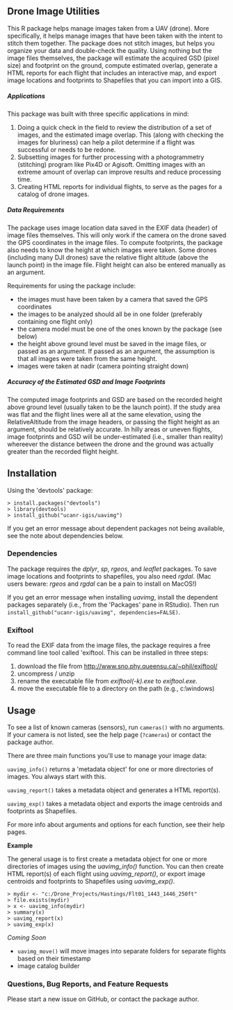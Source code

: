Drone Image Utilities
----------

This R package helps manage images taken from a UAV (drone). More specifically, it helps manage images that have been taken with the intent to stitch them together. The package does not stitch images, but helps you organize your data and double-check the quality. Using nothing but the image files themselves, the package will estimate the acquired GSD (pixel size) and footprint on the ground, compute estimated overlap, generate a HTML reports for each flight that includes an interactive map, and export image locations and footprints to Shapefiles that you can import into a GIS. 

##### Applications

This package was built with three specific applications in mind:

1. Doing a quick check in the field to review the distribution of a set of images, and the estimated image overlap. This (along with checking the images for bluriness) can help a pilot determine if a flight was successful or needs to be redone.
1. Subsetting images for further processing with a photogrammetry (stitching) program like Pix4D or Agisoft. Omitting  images with an extreme amount of overlap can improve results and reduce processing time.
1. Creating HTML reports for individual flights, to serve as the pages for a catalog of drone images.

##### Data Requirements

The package uses image location data saved in the EXIF data (header) of image files themselves. This will only work if the camera on the drone saved the GPS coordinates in the image files. To compute  footprints, the package also needs to know the height at which images were taken. Some drones (including many DJI drones) save the relative flight altitude (above the launch point) in the image file. Flight height can also be entered manually as an argument.

Requirements for using the package include:

 - the images must have been taken by a camera that saved the GPS coordinates
 - the images to be analyzed should all be in one folder (preferably containing one flight only)
 - the camera model must be one of the ones known by the package (see below)
 - the height above ground level must be saved in the image files, or passed as an argument. If passed as an argument, the assumption is that all images were taken from the same height.
 - images were taken at nadir (camera pointing straight down)

##### Accuracy of the Estimated GSD and Image Footprints

The computed image footprints and GSD are based on the recorded height above ground level (usually taken to be the launch point). If the study area was flat and the flight lines were all at the same elevation, using the RelativeAltitude from the image headers, or passing the flight height as an argument, should be relatively accurate. In hilly areas or uneven flights, image footprints and GSD will be under-estimated (i.e., smaller than reality) whereever the distance between the drone and the ground was actually greater than the recorded flight height. 

Installation
---------

Using the 'devtools' package:

    > install.packages("devtools")
    > library(devtools)
    > install_github("ucanr-igis/uavimg")

If you get an error message about dependent packages not being available, see the note about dependencies below.

### Dependencies

The package requires the *dplyr*, *sp*, *rgeos*, and *leaflet* packages. To save image locations and footprints to shapefiles, you also need *rgdal*. (Mac users beware: *rgeos* and *rgdal* can be a pain to install on MacOS!)

If you get an error message when installing *uavimg*,  install the dependent packages separately (i.e., from the 'Packages' pane in RStudio). Then run `install_github("ucanr-igis/uavimg", dependencies=FALSE)`. 

### Exiftool

To read the EXIF data from the image files, the package requires a free command line tool called 'exiftool. This can be installed in three steps:

 1. download the file from http://www.sno.phy.queensu.ca/~phil/exiftool/
 1. uncompress / unzip
 1. rename the executable file from *exiftool(-k).exe* to *exiftool.exe*.
 1. move the executable file to a directory on the path (e.g., c:\windows)

Usage
---------

To see a list of known cameras (sensors), run ```cameras()``` with no arguments. If your camera is not listed, see the help page (```?cameras```) or contact the package author.

There are three main functions you'll use to manage your image data:

```uavimg_info()``` returns a 'metadata object' for one or more directories of images. You always start with this.

```uavimg_report()```  takes a metadata object and generates a HTML report(s).

```uavimg_exp()```  takes a metadata object and exports the image centroids and footprints as Shapefiles.

For more info about arguments and options for each function, see their help pages.

**Example**

The general usage is to first create a metadata object for one or more directories of images using the *uavimg_info()* function. You can then create HTML report(s) of each flight using *uavimg_report()*, or export image centroids and footprints to Shapefiles using *uavimg_exp()*.

	> mydir <- "c:/Drone_Projects/Hastings/Flt01_1443_1446_250ft"
	> file.exists(mydir)
	> x <- uavimg_info(mydir)
	> summary(x)
	> uavimg_report(x)
	> uavimg_exp(x)

*Coming Soon*

 - ```uavimg_move()``` will move images into separate folders for separate flights based on their timestamp
 - image catalog builder

### Questions, Bug Reports, and Feature Requests

Please start a new issue on GitHub, or contact the package author.
